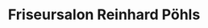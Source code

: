 ---
title: "Friseursalon Reinhard Pöhls"
url: /nordhastedt/friseursalon-reinhard-poehls/
shop: Friseur
---